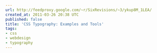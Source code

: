 ```yaml
---
url: http://feedproxy.google.com/~r/SixRevisions/~3/ykup8M_1LEA/
created_at: 2011-03-26 20:38 UTC
published: false
title: 'CSS Typography: Examples and Tools'
tags:
- css
- webdesign
- typography
---
```



